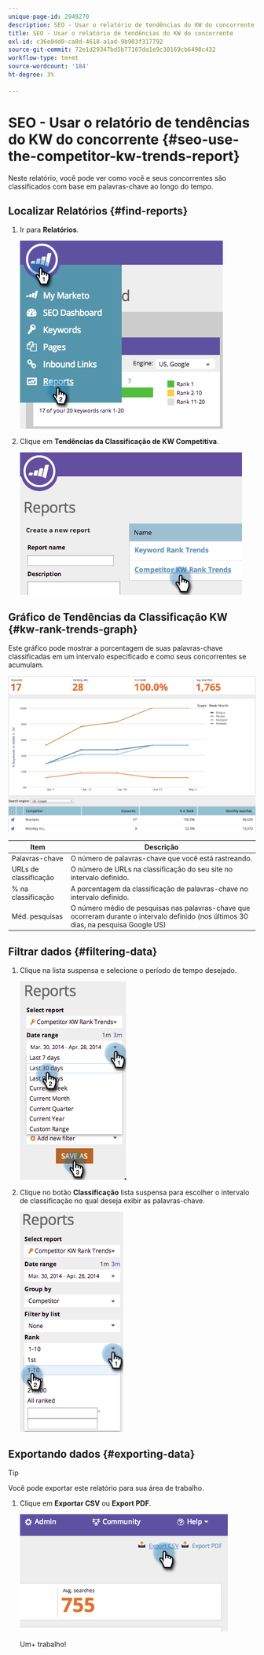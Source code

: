 ```yaml
---
unique-page-id: 2949270
description: SEO - Usar o relatório de tendências do KW do concorrente - Documentos da Marketo - Documentação do produto
title: SEO - Usar o relatório de tendências do KW do concorrente
exl-id: c36e84d0-ca8d-4618-a1ad-9b903f317792
source-git-commit: 72e1d29347bd5b77107da1e9c30169cb6490c432
workflow-type: tm+mt
source-wordcount: '184'
ht-degree: 3%

---
```


# SEO - Usar o relatório de tendências do KW do concorrente {#seo-use-the-competitor-kw-trends-report}

Neste relatório, você pode ver como você e seus concorrentes são classificados com base em palavras-chave ao longo do tempo.

## Localizar Relatórios {#find-reports}

1. Ir para **Relatórios**.

   ![](assets/image2014-9-18-14-3a6-3a18.png)

1. Clique em **Tendências da Classificação de KW Competitiva**.

   ![](assets/image2014-9-18-14-3a6-3a37.png)

## Gráfico de Tendências da Classificação KW {#kw-rank-trends-graph}

Este gráfico pode mostrar a porcentagem de suas palavras-chave classificadas em um intervalo especificado e como seus concorrentes se acumulam.

![](assets/image2014-9-18-14-3a7-3a1.png)

| Item | Descrição |
|---|---|
| Palavras-chave | O número de palavras-chave que você está rastreando. |
| URLs de classificação | O número de URLs na classificação do seu site no intervalo definido. |
| % na classificação | A porcentagem da classificação de palavras-chave no intervalo definido. |
| Méd. pesquisas | O número médio de pesquisas nas palavras-chave que ocorreram durante o intervalo definido (nos últimos 30 dias, na pesquisa Google US) |

## Filtrar dados {#filtering-data}

1. Clique na lista suspensa e selecione o período de tempo desejado.

   ![](assets/image2014-9-18-14-3a7-3a17.png)

1. Clique no botão **Classificação** lista suspensa para escolher o intervalo de classificação no qual deseja exibir as palavras-chave.

   ![](assets/image2014-9-18-14-3a8-3a26.png)

## Exportando dados  {#exporting-data}

>[!TIP]
>
>Você pode exportar este relatório para sua área de trabalho.

1. Clique em **Exportar CSV** ou **Export PDF**.

   ![](assets/image2014-9-18-14-3a9-3a49.png)

   Um+ trabalho!
